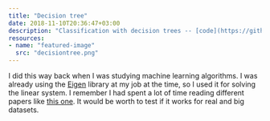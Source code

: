 ```yaml
---
title: "Decision tree"
date: 2018-11-10T20:36:47+03:00
description: "Classification with decision trees -- [code](https://github.com/kkatrio/DecisionTree) --- Nov 2018"
resources:
- name: "featured-image"
  src: "decisiontree.png"
---
```


I did this way back when I was studying machine learning algorithms. I was already using the [Eigen](https://eigen.tuxfamily.org/index.php?title=Main_Page) library at my job at the time, so I used it for solving the linear system. I remember I had spent a lot of time reading different papers like [this one](https://www-users.cse.umn.edu/~kumar001/dmbook/ch4.pdf). It would be worth to test if it works for real and big datasets.
